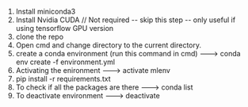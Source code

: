 1. Install miniconda3
2. Install Nvidia CUDA  // Not required -- skip this step -- only useful if using tensorflow GPU version
3. clone the repo
4. Open cmd and change directory to the current directory.
5. create a conda environment (run this command in cmd) ---> conda env create -f environment.yml
6. Activating the enironment ---> activate mlenv
7. pip install -r requirements.txt 
8. To check if all the packages are there ---> conda list
9. To deactivate environment ---> deactivate  